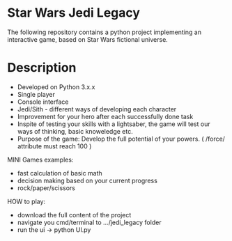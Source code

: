 # Star Wars Jedi Legacy
The following repository contains a python project implementing an interactive game, based on Star Wars fictional universe.

# Description
- Developed on Python 3.x.x
- Single player 
- Console interface
- Jedi/Sith - different ways of developing each character
- Improvement for your hero after each successfully done task
- Inspite of testing your skills with a lightsaber, the game will test our ways of thinking, basic knoweledge etc.
- Purpose of the game: Develop the full potential of your powers. ( /force/ attribute must reach 100 )

MINI Games examples:
- fast calculation of basic math
- decision making based on your current progress
- rock/paper/scissors

HOW to play:
- download the full content of the project
- navigate you cmd/terminal to .../jedi_legacy folder
- run the ui -> python UI.py
